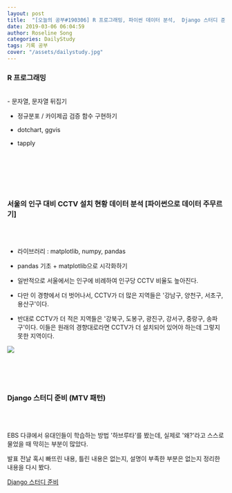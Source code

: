 ```yaml
---
layout: post
title:  "[오늘의 공부#190306] R 프로그래밍, 파이썬 데이터 분석,  Django 스터디 준비"
date: 2019-03-06 06:04:59
author: Roseline Song
categories: DailyStudy
tags: 기록 공부
cover: "/assets/dailystudy.jpg"
---
```



### R 프로그래밍
<br>
- 문자열, 문자열 뒤집기

- 정규분포 / 카이제곱 검증 함수 구현하기 

- dotchart, ggvis 

- tapply

<br>
<br>
​

​

### 서울의 인구 대비 CCTV 설치 현황 데이터 분석 [파이썬으로 데이터 주무르기]

<br>​

- 라이브러리 : matplotlib, numpy, pandas 

- pandas 기초 + matplotlib으로 시각화하기 

- 일반적으로 서울에서는 인구에 비례하여 인구당 CCTV 비율도 높아진다.

- 다만 이 경향에서 더 벗어나서, CCTV가 더 많은 지역들은 '강남구, 양천구, 서초구, 용산구'이다. 

- 반대로 CCTV가 더 적은 지역들은 '강북구, 도봉구, 광진구, 강서구, 중랑구, 송파구'이다. 이들은 원래의 경향대로라면 CCTV가 더 설치되어 있어야 하는데 그렇지 못한 지역이다.  

​
<img src="https://postfiles.pstatic.net/MjAxOTAzMDZfNDcg/MDAxNTUxODYyMjM4MDIz.BvbSxRTQ93w4CgA-EfW_kSTF-slbp_jVbBPe07BGoqIg.GXdNxtr5VdD3lWalVvwM3e0-gmi_b3vTAY69PWoMxYgg.PNG.guseod24/%EB%A7%88%EC%82%AC%EC%A7%80%EB%8D%B0%EC%9D%B4%ED%84%B0.png?type=w966">

<br>​
<br>​



### Django 스터디 준비 (MTV 패턴)

​
<br>​

EBS 다큐에서 유대인들이 학습하는 방법 '하브루타'를 봤는데, 실제로 '왜?'라고 스스로 물었을 때 막히는 부분이 많았다. 

발표 전날 혹시 빠뜨린 내용, 틀린 내용은 없는지, 설명이 부족한 부분은 없는지 정리한 내용을 다시 봤다. 

[Django 스터디 준비](https://djangohy.github.io/MTV)
